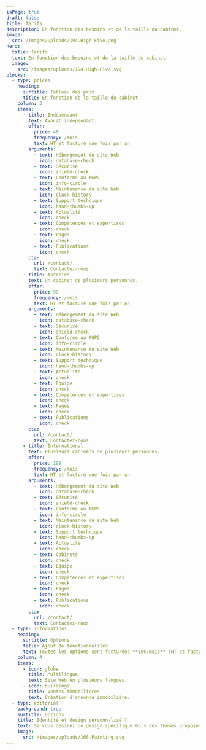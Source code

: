```yaml
---
isPage: true
draft: false
title: Tarifs
description: En fonction des besoins et de la taille du cabinet.
image:
  src: /images/uploads/194.High-Five.png
hero:
  title: Tarifs
  text: En fonction des besoins et de la taille du cabinet.
  image:
    src: /images/uploads/194.High-Five.svg
blocks:
  - type: prices
    heading:
      surtitle: Tableau des prix
      title: En fonction de la taille du cabinet
    column: 3
    items:
      - title: Indépendant
        text: Avocat indépendant.
        offer:
          price: 49
          frequency: /mois
          text: HT et facturé une fois par an
        arguments:
          - text: Hébergement du site Web
            icon: database-check
          - text: Sécurisé
            icon: shield-check
          - text: Conforme au RGPD
            icon: info-circle
          - text: Maintenance du site Web
            icon: clock-history
          - text: Support technique
            icon: hand-thumbs-up
          - text: Actualité
            icon: check
          - text: Compétences et expertises
            icon: check
          - text: Pages
            icon: check
          - text: Publications
            icon: check
        cta:
          url: /contact/
          text: Contactez-nous
      - title: Associés
        text: Un cabinet de plusieurs personnes.
        offer:
          price: 99
          frequency: /mois
          text: HT et facturé une fois par an
        arguments:
          - text: Hébergement du site Web
            icon: database-check
          - text: Sécurisé
            icon: shield-check
          - text: Conforme au RGPD
            icon: info-circle
          - text: Maintenance du site Web
            icon: clock-history
          - text: Support technique
            icon: hand-thumbs-up
          - text: Actualité
            icon: check
          - text: Equipe
            icon: check
          - text: Compétences et expertises
            icon: check
          - text: Pages
            icon: check
          - text: Publications
            icon: check
        cta:
          url: /contact/
          text: Contactez-nous
      - title: International
        text: Plusieurs cabinets de plusieurs personnes.
        offer:
          price: 199
          frequency: /mois
          text: HT et facturé une fois par an
        arguments:
          - text: Hébergement du site Web
            icon: database-check
          - text: Sécurisé
            icon: shield-check
          - text: Conforme au RGPD
            icon: info-circle
          - text: Maintenance du site Web
            icon: clock-history
          - text: Support technique
            icon: hand-thumbs-up
          - text: Actualité
            icon: check
          - text: Cabinets
            icon: check
          - text: Equipe
            icon: check
          - text: Compétences et expertises
            icon: check
          - text: Pages
            icon: check
          - text: Publications
            icon: check
        cta:
          url: /contact/
          text: Contactez-nous
  - type: informations
    heading:
      surtitle: Options
      title: Ajout de fonctionnalités
      text: Toutes les options sont facturées **10€/mois** (HT et facturé une fois par an).
    column: 4
    items:
      - icon: globe
        title: Multilingue
        text: Site Web en plusieurs langues.
      - icon: buildings
        title: Ventes immobilières
        text: Création d’annonce immobilière.
  - type: editorial
    background: true
    surtitle: Options
    title: Identité et design personnalisé ?
    text: Si vous désirez un design spécifique hors des thèmes proposés gratuitement, notre graphiste pourra dans ce cas intervenir pour réaliser les maquettes. Ceci engendera un coût supplémentaire au démarage variable en fonction de vos besoins.
    image:
      src: /images/uploads/166.Painting.svg
---
```

